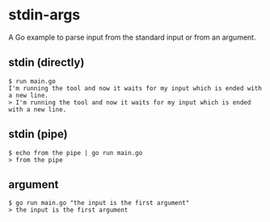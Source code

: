 # stdin-args

A Go example to parse input from the standard input or from an argument.

## stdin (directly)

```text
$ run main.go
I'm running the tool and now it waits for my input which is ended with a new line.
> I'm running the tool and now it waits for my input which is ended with a new line.
```

## stdin (pipe)

```text
$ echo from the pipe | go run main.go
> from the pipe
```

## argument

```text
$ go run main.go "the input is the first argument"
> the input is the first argument
```